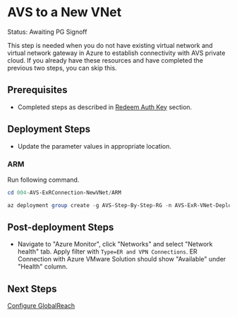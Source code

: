 # AVS to a New VNet
Status: Awaiting PG Signoff

This step is needed when you do not have existing virtual network and virtual network gateway in Azure to establish connectivity with AVS private cloud. If you already have these resources and have completed the previous two steps, you can skip this.

## Prerequisites

* Completed steps as described in [Redeem Auth Key](../003-AVS-ExRConnection-SeperateAuthKey/readme.md) section.

## Deployment Steps

* Update the parameter values in appropriate location.

### ARM

Run following command.

```powershell
cd 004-AVS-ExRConnection-NewVNet/ARM

az deployment group create -g AVS-Step-By-Step-RG -n AVS-ExR-VNet-Deployment -c -f "VNetWithExR.deploy.json" -p "@VNetWithExR.deploy.parameters.json"
```

## Post-deployment Steps

* Navigate to "Azure Monitor", click "Networks" and select "Network health" tab. Apply filter with `Type=ER and VPN Connections`. ER Connection with Azure VMware Solution should show "Available" under "Health" column.

## Next Steps

[Configure GlobalReach](../005-AVS-GlobalReach/readme.md)
